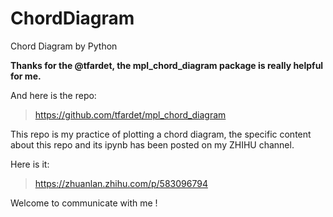 # ChordDiagram
Chord Diagram by Python

**Thanks for the @tfardet, the mpl_chord_diagram package is really helpful for me.**

And here is the repo:

> https://github.com/tfardet/mpl_chord_diagram

This repo is my practice of plotting a chord diagram, the specific content about this repo and its ipynb has been posted on my ZHIHU channel.

Here is it:

> https://zhuanlan.zhihu.com/p/583096794

Welcome to communicate with me !
